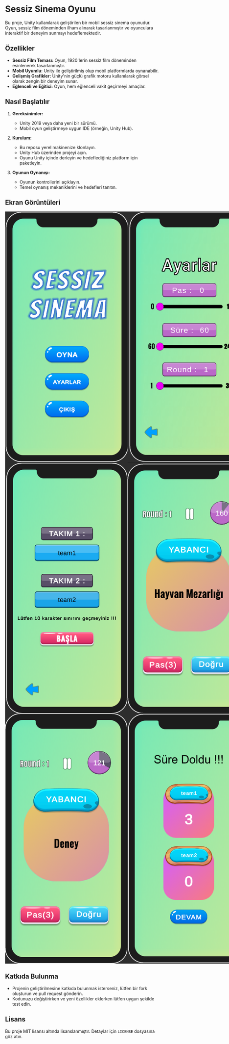 # Sessiz Sinema Oyunu

Bu proje, Unity kullanılarak geliştirilen bir mobil sessiz sinema oyunudur. Oyun, sessiz film döneminden ilham alınarak tasarlanmıştır ve oyunculara interaktif bir deneyim sunmayı hedeflemektedir.

## Özellikler

- **Sessiz Film Teması:** Oyun, 1920'lerin sessiz film döneminden esinlenerek tasarlanmıştır.
- **Mobil Uyumlu:** Unity ile geliştirilmiş olup mobil platformlarda oynanabilir.
- **Gelişmiş Grafikler:** Unity'nin güçlü grafik motoru kullanılarak görsel olarak zengin bir deneyim sunar.
- **Eğlenceli ve Eğitici:** Oyun, hem eğlenceli vakit geçirmeyi amaçlar.

## Nasıl Başlatılır

1. **Gereksinimler:**
   - Unity 2019 veya daha yeni bir sürümü.
   - Mobil oyun geliştirmeye uygun IDE (örneğin, Unity Hub).
   
2. **Kurulum:**
   - Bu reposu yerel makinenize klonlayın.
   - Unity Hub üzerinden projeyi açın.
   - Oyunu Unity içinde derleyin ve hedeflediğiniz platform için paketleyin.

3. **Oyunun Oynanışı:**
   - Oyunun kontrollerini açıklayın.
   - Temel oynanış mekaniklerini ve hedefleri tanıtın.

## Ekran Görüntüleri

<div style="display: flex; justify-content: space-between;">
    <img src="screenshots/screenshots1.png" alt="Ekran Görüntüsü 1" width="400"/>
    <img src="screenshots/screenshots2.png" alt="Ekran Görüntüsü 2" width="400"/>
</div>
<div style="display: flex; justify-content: space-between;">
    <img src="screenshots/screenshots3.png" alt="Ekran Görüntüsü 3" width="400"/>
    <img src="screenshots/screenshots4.png" alt="Ekran Görüntüsü 4" width="400"/>
</div>
<div style="display: flex; justify-content: space-between;">
    <img src="screenshots/screenshots5.png" alt="Ekran Görüntüsü 5" width="400"/>
    <img src="screenshots/screenshots6.png" alt="Ekran Görüntüsü 6" width="400"/>
</div>

## Katkıda Bulunma

- Projenin geliştirilmesine katkıda bulunmak isterseniz, lütfen bir fork oluşturun ve pull request gönderin.
- Kodunuzu değiştirirken ve yeni özellikler eklerken lütfen uygun şekilde test edin.

## Lisans

Bu proje MIT lisansı altında lisanslanmıştır. Detaylar için `LICENSE` dosyasına göz atın.
